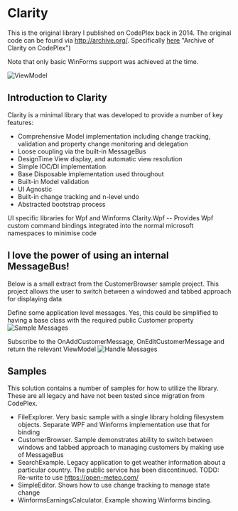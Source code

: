 # Clarity
This is the original library I published on CodePlex back in 2014. The original code can be found via http://archive.org/. Specifically [here](https://web.archive.org/web/20230000000000*/clarity.codeplex.com) "Archive of Clarity on CodePlex")

Note that only basic WinForms support was achieved at the time.

![ViewModel](https://i.ibb.co/yVy2KN2/clarity.png "Example ViewModel implementation with Property Change handling")

## Introduction to Clarity

Clarity is a minimal library that was developed to provide a number of key features:
- Comprehensive Model implementation including change tracking, validation and property change monitoring and delegation
- Loose coupling via the built-in MessageBus
- DesignTime View display, and automatic view resolution
- Simple IOC/DI implementation
- Base Disposable implementation used throughout
- Built-in Model validation
- UI Agnostic
- Built-in change tracking and n-level undo
- Abstracted bootstrap process

UI specific libraries for Wpf and Winforms
Clarity.Wpf
-- Provides Wpf custom command bindings integrated into the normal microsoft namespaces to minimise code


## I love the power of using an internal MessageBus!
Below is a small extract from the CustomerBrowser sample project. This project allows the user to switch between a windowed and tabbed approach for displaying data

Define some application level messages. Yes, this could be simplified to having a base class with the required public Customer property
![Sample Messages](https://i.ibb.co/gVKDPfm/Example-Messages.png "Define some messages")

Subscribe to the OnAddCustomerMessage, OnEditCustomerMessage and return the relevant ViewModel
![Handle Messages](https://i.ibb.co/WgkxWdk/Message-Handler.png "Handle Adding a new Customer or editing an existing one")

## Samples

This solution contains a number of samples for how to utilize the library.
These are all legacy and have not been tested since migration from CodePlex.

- FileExplorer. Very basic sample with a single library holding filesystem objects. Separate WPF and Winforms implementation use that for binding
- CustomerBrowser. Sample demonstrates ability to switch between windows and tabbed approach to managing customers by making use of MessageBus
- SearchExample. Legacy application to get weather information about a particular country. The public service has been discontinued. TODO: Re-write to use https://open-meteo.com/
- SimpleEditor. Shows how to use change tracking to manage state change
- WinformsEarningsCalculator. Example showing Winforms binding.

